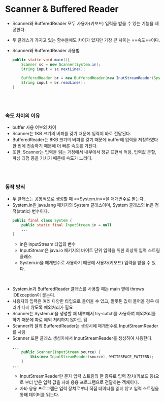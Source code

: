# Scanner & Buffered Reader

- Scanner와 BufferedReader 모두 사용자(키보드) 입력을 받을 수 있는 기능을 제공한다.
- 두 클래스가 가지고 있는 함수들에도 차이가 있지만 가장 큰 차이는 ==속도==이다.

- Scanner와 BufferedReader 사용법
    ```java
    public static void main(){
        Scanner sc = new Scanner(System.in);
        String input = sc.nextLine();
        
        BufferedReader br = new BufferedReader(new InutStreamReader(System.in));
        String input = br.readLine();
    }
    ```
<br/>
<br/>

### 속도 차이의 이유
- buffer 사용 여부의 차이
- Scanner는 1KB 크기의 버퍼를 갖기 때문에 입력이 바로 전달된다.
- BufferedReader는 8KB 크기의 버퍼를 갖기 때문에 buffer에 입력을 저장하였다 한 번에 전송하기 때문에 더 빠른 속도를 가진다.
- 또한, Scanner는 입력을 읽는 과정에서 내부에서 정규 표현식 적용, 입력값 분할, 파싱 과정 등을 거치기 때문에 속도가 느리다.

<br/>
<br/>

### 동작 방식
- 두 클래스는 공통적으로 생성할 때 ==System.in==을 매개변수로 받는다.
- System.in은 java.lang 패키지의 System 클래스이며, System 클래스의 in은 정적(static) 변수이다.
    ```java
    public final class System {
        public static final InputStream in = null
        ...
    }
    ```
    - in은 inputStream 타입의 변수
    - InputStream은 java.io 패키지의 바이트 단위 입력을 위한 최상위 입력 스트림 클래스
    - System.in을 매개변수로 사용하기 때문에 사용자(키보드) 입력을 받을 수 있다.
    
<br/>

- System.in과 BufferedReader 클래스를 사용할 때는 main 옆에 throws IOException이 붙는다.
- 사용자의 입력은 여러 다양한 타입으로 들어올 수 있고, 잘못된 값이 들어올 경우 에러가 나지 않도록 예외처리가 필요
- Scanner는 System.in을 생성할 때 내부에서 try-catch를 사용하여 예외처리를 하기 때문에 따로 예외 처리하지 않아도 됨
- Scanner와 달리 BufferedReader는 생성시에 매개변수로 InputStreamReader를 사용
- Scanner 또한 클래스 생성자에서 InputStreamReader를 생성하여 사용한다.
    ```java
    ...
        public Scanner(InputStream source) {
            this(new InputStreamReader(source), WHITESPACE_PATTERN);
        }
    ...
    ```
    - InputStreamReader란 문자 입력 스트림의 한 종류로 입력 장치(키보드 등)으로 부터 받은 입력 값을 자바 응용 프로그램으로 전달하는 객체이다.
    - 자바 응용 프로그램은 입력 장치로부터 직접 데이터를 읽지 않고 입력 스트림을 통해 데이터를 읽는다.
    
    
    
    
    
    
    
    
